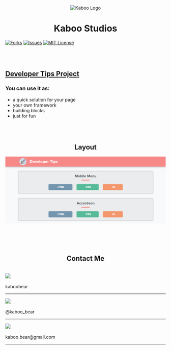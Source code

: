 <p align="center">
    <img src="https://img.icons8.com/ios/500/000000/bear.png" alt="Kaboo Logo" width="150" height="150">
</p>

<h1 align="center">Kaboo Studios</h1>

[![Forks][forks-shield]][forks-url]
[![Issues][issues-shield]][issues-url]
[![MIT License][license-shield]][license-url]


<br>
<br>

 

<a href="https://kaboobear.github.io"> <h2>Developer Tips Project</h2> </a>

### You can use it as:
* a quick solution for your page
* your own framework
* building blocks
* just for fun

<br>
<br>


<h2 align="center">Layout</h2>

![Layout](kaboo.png)

<br>
<br>
<br>

<h2 align="center">Contact Me</h2>

<div>
    
<br>
    
<div>
    <img src="https://img.icons8.com/material/48/000000/github.png">
    <p>kaboobear</p>
</div>

<hr>

<div>
<img src="https://img.icons8.com/color/48/000000/telegram-app.png">
<p> @kaboo_bear </p>
</div>

<hr>

<div>
<img src="https://img.icons8.com/color/48/000000/gmail.png">
<p> kaboo.bear@gmail.com </p>
</div>

<hr>
</div>













[forks-shield]: https://img.shields.io/github/forks/kaboobear/kaboobear.github.io.svg?style=flat-square
[forks-url]: https://github.com/kaboobear/kaboobear.github.io/network/members
[issues-shield]: https://img.shields.io/github/issues/kaboobear/kaboobear.github.io.svg?style=flat-square
[issues-url]: https://github.com/kaboobear/kaboobear.github.io/issues
[license-shield]: https://img.shields.io/github/license/kaboobear/kaboobear.github.io.svg?style=flat-square
[license-url]: https://github.com/kaboobear/kaboobear.github.io/blob/master/LICENSE.txt


